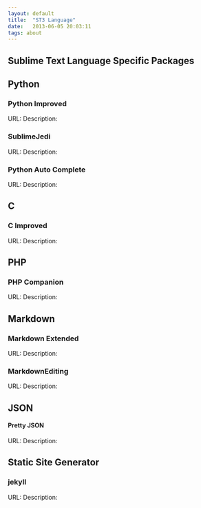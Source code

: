 ```yaml
---
layout: default
title:  "ST3 Language"
date:   2013-06-05 20:03:11
tags: about
---
```

## Sublime Text Language Specific Packages

## Python

### Python Improved
URL: 
Description:

### SublimeJedi
URL: 
Description:

### Python Auto Complete
URL: 
Description:

## C

### C Improved
URL: 
Description:

## PHP

### PHP Companion 
URL: 
Description:

## Markdown
### Markdown Extended
URL: 
Description:

### MarkdownEditing
URL: 
Description:

## JSON
#### Pretty JSON
URL: 
Description:

## Static Site Generator 
### jekyll
URL: 
Description:

